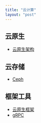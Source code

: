 ```yaml
---
title: "云计算"
layout: "post"
---
```


## 云原生

- [云原生架构](native/)

## 云存储

- [Ceph](ceph.html)

## 框架工具

- [云原生框架](tools.html)
- [gRPC](native/grpc.md)
